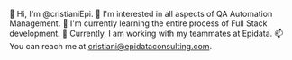👋 Hi, I'm @cristianiEpi.
👀 I'm interested in all aspects of QA Automation Management.
🌱 I'm currently learning the entire process of Full Stack development.
💞️ Currently, I am working with my teammates at Epidata.
📫 You can reach me at cristiani@epidataconsulting.com.
